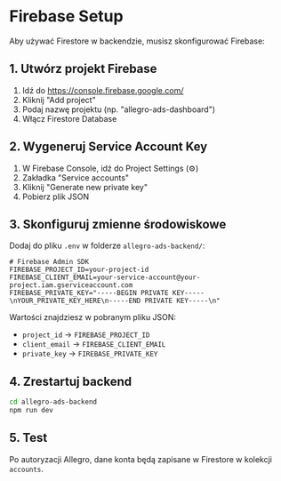 # Firebase Setup

Aby używać Firestore w backendzie, musisz skonfigurować Firebase:

## 1. Utwórz projekt Firebase
1. Idź do https://console.firebase.google.com/
2. Kliknij "Add project"
3. Podaj nazwę projektu (np. "allegro-ads-dashboard")
4. Włącz Firestore Database

## 2. Wygeneruj Service Account Key
1. W Firebase Console, idź do Project Settings (⚙️)
2. Zakładka "Service accounts"
3. Kliknij "Generate new private key"
4. Pobierz plik JSON

## 3. Skonfiguruj zmienne środowiskowe
Dodaj do pliku `.env` w folderze `allegro-ads-backend/`:

```env
# Firebase Admin SDK
FIREBASE_PROJECT_ID=your-project-id
FIREBASE_CLIENT_EMAIL=your-service-account@your-project.iam.gserviceaccount.com
FIREBASE_PRIVATE_KEY="-----BEGIN PRIVATE KEY-----\nYOUR_PRIVATE_KEY_HERE\n-----END PRIVATE KEY-----\n"
```

Wartości znajdziesz w pobranym pliku JSON:
- `project_id` → `FIREBASE_PROJECT_ID`
- `client_email` → `FIREBASE_CLIENT_EMAIL`  
- `private_key` → `FIREBASE_PRIVATE_KEY`

## 4. Zrestartuj backend
```bash
cd allegro-ads-backend
npm run dev
```

## 5. Test
Po autoryzacji Allegro, dane konta będą zapisane w Firestore w kolekcji `accounts`.

